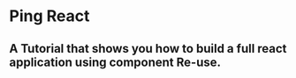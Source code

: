 # Ping React
## A Tutorial that shows you how to build a full react application using component Re-use.
